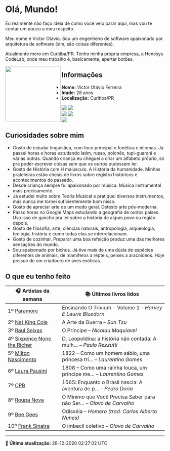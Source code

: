 # Olá, Mundo!

Eu realmente não faço ideia de como você veio parar aqui, mas vou te contar um pouco a meu respeito.

Meu nome é Victor Otávio. Sou um engenheiro de software apaixonado por arquitetura de software (sim, são coisas diferentes).

Atualmente moro em Curitiba/PR. Tenho minha própria empresa, a Henesys CodeLab, onde meu trabalho é, basicamente, apertar botões.

<img align="left" src="https://github.com/vctrtvfrrr/vctrtvfrrr/raw/master/octocat.png" alt="" width="175" />

## Informações

- **Nome:** Victor Otávio Ferreira
- **Idade:** 28 anos
- **Localização:** Curitiba/PR

[![](https://img.shields.io/badge/LinkedIn-victorotavio-blue)](https://www.linkedin.com/in/victorotavio/) [![](https://img.shields.io/badge/Twitter-@vctrtvfrrr-blue)](https://twitter.com/vctrtvfrrr)  
[![](https://img.shields.io/badge/GitHub-vctrtvfrrr-24292e)](https://github.com/vctrtvfrrr) [![](https://img.shields.io/badge/GitLab-vctrtvfrrr-ec5d16)](https://gitlab.com/vctrtvfrrr)  
[![](https://img.shields.io/badge/Email-victor@otavioferreira.com.br-red)](mailto:victor@otavioferreira.com.br)  

## Curiosidades sobre mim

-   Gosto de estudar linguística, com foco principal e fonética e idiomas. Já passei horas e horas estudando latim, russo, polonês, tupi-guarani e várias outras. Quando criança eu cheguei a criar um alfabeto próprio, só pra poder escrever coisas sem que os outros pudessem ler.
-   Gosto de História com H maiúsculo. A História da humanidade. Minhas prateleiras estão cheias de livros sobre registro históricos e acontecimentos do passado.
-   Desde criança sempre fui apaixonado por música. Música instrumental mais precisamente.
-   Já estudei muito sobre Teoria Musical e pratiquei diversos instrumentos, mas nunca me tornei suficientemente bom nisso.
-   Gosto de apreciar arte de um modo geral. Detesto arte pós-moderna.
-   Passo horas no Google Maps estudando a geografia de outros países. Uso isso de gancho pra ler sobre a história de algum povo ou região depois.
-   Gosto de filosofia, arte, ciências naturais, antropologia, arqueologia, teologia, história e como todas elas se interrelacionam.
-   Gosto de cozinhar. Preparar uma boa refeição produz uma das melhores sensações do mundo.
-   Sou apaixonado por bichos. Já tive mais de uma dúzia de espécies diferentes de animais, de mamiferos a répteis, peixes a aracnídeos. Hoje possuo de um criadouro de aves exóticas.


## O que eu tenho feito

|                               🎧 Artistas da semana                               |                      📚 Últimos livros lidos                      |
|-----------------------------------------------------------------------------------|-------------------------------------------------------------------|
| 1º [Paramore](https://www.last.fm/music/Paramore)                                 | Ensinando O Trivium - Volume 1	–	_Harvey E Laurie Bluedorn_         |
| 2º [Nat King Cole](https://www.last.fm/music/Nat+King+Cole)                       | A Arte da Guerra	–	_Sun Tzu_                                        |
| 3º [Raul Seixas](https://www.last.fm/music/Raul+Seixas)                           | O Príncipe	–	_Nicolau Maquiavel_                                    |
| 4º [Sixpence None the Richer](https://www.last.fm/music/Sixpence+None+the+Richer) | D. Leopoldina: a história não contada: A mulh…	–	_Paulo Rezzutti_   |
| 5º [Milton Nascimento](https://www.last.fm/music/Milton+Nascimento)               | 1822 – Como um homem sábio, uma princesa tri…	–	_Laurentino Gomes_  |
| 6º [Laura Pausini](https://www.last.fm/music/Laura+Pausini)                       | 1808 – Como uma rainha louca, um príncipe me…	–	_Laurentino Gomes_  |
| 7º [CPB](https://www.last.fm/music/CPB)                                           | 1565: Enquanto o Brasil nascia: A aventura de p…	–	_Pedro Doria_    |
| 8º [Roupa Nova](https://www.last.fm/music/Roupa+Nova)                             | O Mínimo que Você Precisa Saber para não Ser…	–	_Olavo de Carvalho_ |
| 9º [Bee Gees](https://www.last.fm/music/Bee+Gees)                                 | Odisséia	–	_Homero (trad. Carlos Alberto Nunes)_                    |
| 10º [Frank Sinatra](https://www.last.fm/music/Frank+Sinatra)                      | O imbecil coletivo	–	_Olavo de Carvalho_                            |


---

🚀 **Última atualização:** 28-12-2020 02:27:02 UTC